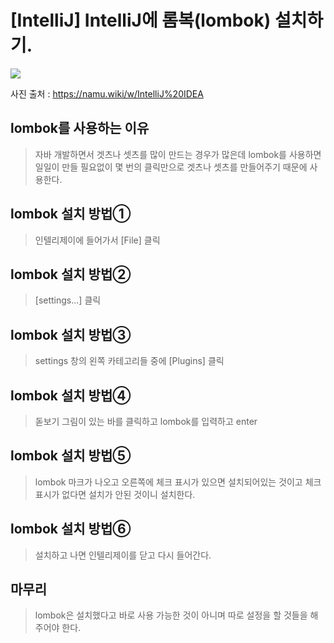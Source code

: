 # [IntelliJ] IntelliJ에 롬복(lombok) 설치하기.

![](https://velog.velcdn.com/images/chrios99/post/7c65b847-120d-4db9-bf3b-eb9cb1c22a4f/image.png)

사진 출처 : https://namu.wiki/w/IntelliJ%20IDEA
## lombok를 사용하는 이유
>자바 개발하면서 겟츠나 셋츠를 많이 만드는 경우가 많은데 lombok를 사용하면 일일이 만들 필요없이 몇 번의 클릭만으로 겟츠나 셋츠를 만들어주기 때문에 사용한다.

## lombok 설치 방법①
> 인텔리제이에 들어가서 [File] 클릭

## lombok 설치 방법②
> [settings...] 클릭

## lombok 설치 방법③
> settings 창의 왼쪽 카테고리들 중에 [Plugins] 클릭

## lombok 설치 방법④
> 돋보기 그림이 있는 바를 클릭하고 lombok를 입력하고 enter

## lombok 설치 방법⑤

>lombok 마크가 나오고 오른쪽에 체크 표시가 있으면 설치되어있는 것이고 체크 표시가 없다면 설치가 안된 것이니 설치한다.

## lombok 설치 방법⑥
> 설치하고 나면 인텔리제이를 닫고 다시 들어간다.

## 마무리
> lombok은 설치했다고 바로 사용 가능한 것이 아니며 따로 설정을 할 것들을 해주어야 한다.
